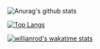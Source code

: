 ![Anurag's github stats](https://github-readme-stats.vercel.app/api?username=BugPersonality&show_icons=true)

[![Top Langs](https://github-readme-stats.vercel.app/api/top-langs/?username=BugPersonality&layout=compact)](https://github.com/BugPersonality/github-readme-stats)

[![willianrod's wakatime stats](https://github-readme-stats.vercel.app/api/wakatime?username=BugPersonality)](https://github.com/BugPersonality/github-readme-stats)
